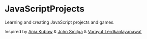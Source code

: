 # JavaScriptProjects

Learning and creating JavaScript projects and games. 

Inspired by [Ania Kubow](https://github.com/kubowania) & [John Smilga](https://github.com/john-smilga) & [Varayut Lerdkanlayanawat](https://github.com/lvarayut) 


